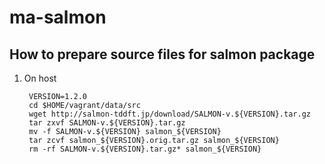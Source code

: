 # ma-salmon

## How to prepare source files for salmon package

1. On host

        VERSION=1.2.0
        cd $HOME/vagrant/data/src
        wget http://salmon-tddft.jp/download/SALMON-v.${VERSION}.tar.gz
        tar zxvf SALMON-v.${VERSION}.tar.gz
        mv -f SALMON-v.${VERSION} salmon_${VERSION}
        tar zcvf salmon_${VERSION}.orig.tar.gz salmon_${VERSION}
        rm -rf SALMON-v.${VERSION}.tar.gz* salmon_${VERSION}

